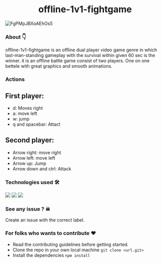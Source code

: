 
<h1 align="center">offline-1v1-fightgame</h1>

![FgPMpJBXoAEhOs5](https://user-images.githubusercontent.com/113896476/198835421-47f2aa39-f477-4601-a59b-e8266af2d269.jpg)


### About 👇
offline-1v1-fightgame is an offline dual player video game genre in which last-man-standing gameplay with the survival within given 60 sec is the winner.
it is an offline battle game consist of two players. One on one bettele with great graphics and smooth animations.


### Actions
## First player:
- d: Moves right 
- a: move left 
- w: jump
- q and spacebar: Attact

## Second player:
- Arrow right: move right
- Arrow left: move left
- Arrow up: Jump
- Arrow down and ctrl: Attack



### Technologies used 🛠
<p align="left"> 
 <img src="https://img.shields.io/badge/html-20232A?style=for-the-badge&logo=react&logoColor=61DAFB"/>
 <img src="https://img.shields.io/badge/JavaScript-323330?style=for-the-badge&logo=javascript&logoColor=F7DF1E">
 <img src="https://img.shields.io/badge/CSS3-1572B6?style=for-the-badge&logo=css3&logoColor=white">
</p>

### See any issue ? ☠
Create an issue with the correct label.

### For folks who wants to contribute ❤
- Read the contributing guidelines before getting started.
- Clone the repo in your own local machine
`git clone <url.git>`
- Install the dependencies
`npm install`
